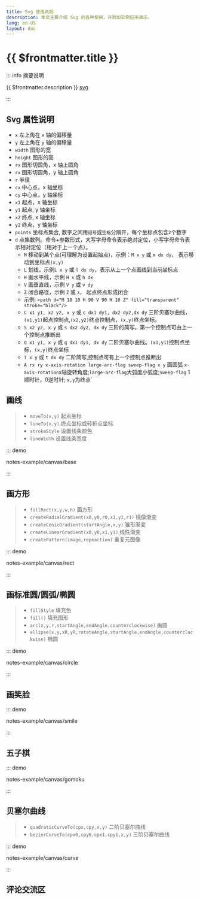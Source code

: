 ```yaml
---
title: Svg 使用说明
description: 本文主要介绍 Svg 的各种使用，并附加实例应用演示。
lang: en-US
layout: doc
---
```


# {{ $frontmatter.title }}
::: info 摘要说明

{{ $frontmatter.description }} [svg](https://www.runoob.com/svg/svg-tutorial.html)

:::


## Svg 属性说明
- `x` 左上角在 `x` 轴的偏移量
- `y` 左上角在 `y` 轴的偏移量
- `width` 图形的宽
- `height` 图形的高
- `rx` 图形切圆角，x 轴上圆角
- `rx` 图形切圆角，y 轴上圆角
- `r` 半径
- `cx` 中心点，x 轴坐标
- `cy` 中心点，y 轴坐标
- `x1` 起点，x 轴坐标
- `y1` 起点, y 轴坐标
- `x2` 终点, x 轴坐标
- `y2` 终点，y 轴坐标
- `points` 坐标点集合, 数字之间用`逗号`或`空格`分隔开，每个坐标点包含`2`个数字
- `d` 点集数列。命令+参数形式，大写字母命令表示绝对定位，小写字母命令表示相对定位（相对于上一个点）。
  - `M` 移动到某个点(可理解为设置起始点)，示例：`M x y` 或 `m dx dy`， 表示移动到坐标点`(x,y)`
  - `L` 划线，示例`L x y` 或 `l dx dy`，表示从上一个点画线到当前坐标点
  - `H` 画水平线，示例 `H x` 或 `h dx`
  - `V` 画垂直线，示例 `V y` 或 `v dy`
  - `Z` 闭合路径，示例 `Z` 或 `z`， 起点终点形成闭合
  - 示例: `<path d="M 10 10 H 90 V 90 H 10 Z" fill="transparent" stroke="black"/>`
  - `C x1 y1, x2 y2, x y` 或 `c dx1 dy1, dx2 dy2,dx dy` 三阶贝塞尔曲线，`(x1,y1)`起点控制点,`(x2,y2)`终点控制点，`(x,y)`终点坐标。
  - `S x2 y2, x y` 或 `s dx2 dy2, dx dy` 三阶的简写。第一个控制点可由上一个控制点推断出
  - `Q x1 y1, x y` 或 `q dx1 dy1, dx dy` 二阶贝塞尔曲线。`(x1,y1)`控制点坐标，`(x,y)`终点坐标
  - `T x y` 或 `t dx dy` 二阶简写,控制点可有上一个控制点推断出
  - `A rx ry x-axis-rotation large-arc-flag sweep-flag x y` 画圆弧 `x-axis-rotation`x轴旋转角度;`large-arc-flag`大弧度小弧度;`sweep-flag` 1顺时针，0逆时针; `x,y`为终点`




## 画线
> - `moveTo(x,y)` 起点坐标
> - `lineTo(x,y)` 终点坐标或转折点坐标
> - `strokeStyle` 设置线条颜色
> - `lineWidth`   设置线条宽度

::: demo

notes-example/canvas/base

:::

## 画方形
> - `fillRect(x,y,w,h)` 画方形
> - `createRadialGradient(x0,y0,r0,x1,y1,r1)` 镜像渐变
> - `createConicGradient(startAngle,x,y)` 锥形渐变
> - `createLinearGradient(x0,y0,x1,y1)` 线性渐变
> - `createPattern(image,repeaction)` 重复元图像

::: demo

notes-example/canvas/rect

:::

## 画标准圆/圆弧/椭圆
> - `fillStyle` 填充色
> - `fill()` 填充图形
> - `arc(x,y,r,startAngle,endAngle,counterclockwise)` 画圆
> - `ellipse(x,y,xR,yR,rotateAngle,startAngle,endAngle,counterclockwise)` 椭圆

::: demo

notes-example/canvas/circle

:::

## 画笑脸

::: demo

notes-example/canvas/smile

:::

## 五子棋

::: demo

notes-example/canvas/gomoku

:::

## 贝塞尔曲线
> - `quadraticCurveTo(cpx,cpy,x,y)` 二阶贝塞尔曲线
> - `bezierCurveTo(cpx0,cpy0,cpx1,cpy1,x,y)` 三阶贝塞尔曲线

::: demo

notes-example/canvas/curve

:::

## 评论交流区
<giscus />
